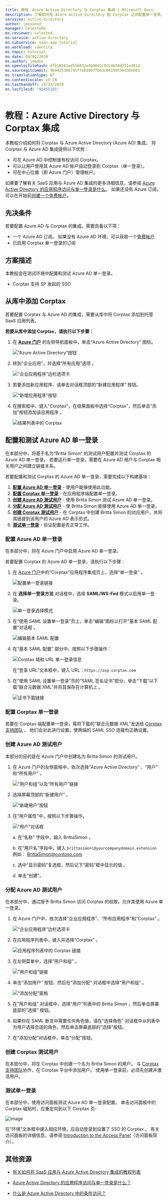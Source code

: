 ```yaml
---
title: 教程：Azure Active Directory 与 Corptax 集成 | Microsoft Docs
description: 了解如何在 Azure Active Directory 和 Corptax 之间配置单一登录。
services: active-directory
author: jeevansd
manager: CelesteDG
ms.reviewer: celested
ms.service: active-directory
ms.subservice: saas-app-tutorial
ms.workload: identity
ms.topic: tutorial
ms.date: 04/02/2019
ms.author: jeedes
ms.openlocfilehash: dfb18281ad558832e4b06d1c0d24654d351ed01d
ms.sourcegitcommit: 9b8425300745ffe8d9b7fbe3c04199550d30e003
ms.translationtype: HT
ms.contentlocale: zh-CN
ms.lasthandoff: 10/23/2020
ms.locfileid: "92455181"
---
```

# <a name="tutorial-azure-active-directory-integration-with-corptax"></a>教程：Azure Active Directory 与 Corptax 集成

本教程介绍如何将 Corptax 与 Azure Active Directory (Azure AD) 集成。
将 Corptax 与 Azure AD 集成提供以下优势：

* 可在 Azure AD 中控制谁有权访问 Corptax。
* 可以让用户使用其 Azure AD 帐户自动登录到 Corptax（单一登录）。
* 可在中心位置（即 Azure 门户）管理帐户。

如果要了解有关 SaaS 应用与 Azure AD 集成的更多详细信息，请参阅 [Azure Active Directory 的应用程序访问与单一登录是什么](../manage-apps/what-is-single-sign-on.md)。
如果还没有 Azure 订阅，可以在开始前[创建一个免费帐户](https://azure.microsoft.com/free/)。

## <a name="prerequisites"></a>先决条件

若要配置 Azure AD 与 Corptax 的集成，需要具备以下项：

* 一个 Azure AD 订阅。 如果没有 Azure AD 环境，可以获取一个[免费帐户](https://azure.microsoft.com/free/)
* 已启用 Corptax 单一登录的订阅

## <a name="scenario-description"></a>方案描述

本教程会在测试环境中配置和测试 Azure AD 单一登录。

* Corptax 支持 SP 发起的 SSO 

## <a name="adding-corptax-from-the-gallery"></a>从库中添加 Corptax

若要配置 Corptax 与 Azure AD 的集成，需要从库中将 Corptax 添加到托管 SaaS 应用列表。

**若要从库中添加 Corptax，请执行以下步骤：**

1. 在 **[Azure 门户](https://portal.azure.com)** 的左侧导航面板中，单击“Azure Active Directory”  图标。

    ![“Azure Active Directory”按钮](common/select_azuread.png)

2. 转到“企业应用”，并选择“所有应用”选项   。

    ![“企业应用程序”边栏选项卡](common/enterprise_applications.png)

3. 若要添加新应用程序，请单击对话框顶部的“新建应用程序”  按钮。

    ![“新增应用程序”按钮](common/add_new_app.png)

4. 在搜索框中，键入“Corptax”，在结果面板中选择“Corptax”，然后单击“添加”按钮添加该应用程序    。

    ![结果列表中的 Corptax](common/search_new_app.png)

## <a name="configure-and-test-azure-ad-single-sign-on"></a>配置和测试 Azure AD 单一登录

在本部分中，将基于名为“Britta Simon”  的测试用户配置并测试 Corptax 的 Azure AD 单一登录。
若要运行单一登录，需要在 Azure AD 用户与 Corptax 相关用户之间建立链接关系。

若要配置和测试 Corptax 的 Azure AD 单一登录，需要完成以下构建基块：

1. **[配置 Azure AD 单一登录](#configure-azure-ad-single-sign-on)** - 使用户能够使用此功能。
2. **[配置 Corptax 单一登录](#configure-corptax-single-sign-on)** - 在应用程序端配置单一登录。
3. **[创建 Azure AD 测试用户](#create-an-azure-ad-test-user)** - 使用 Britta Simon 测试 Azure AD 单一登录。
4. **[分配 Azure AD 测试用户](#assign-the-azure-ad-test-user)** - 使 Britta Simon 能够使用 Azure AD 单一登录。
5. **[创建 Corptax 测试用户](#create-corptax-test-user)** - 在 Corptax 中创建 Britta Simon 的对应用户，并将其链接到该用户的 Azure AD 表示形式。
6. **[测试单一登录](#test-single-sign-on)** - 验证配置是否正常工作。

### <a name="configure-azure-ad-single-sign-on"></a>配置 Azure AD 单一登录

在本部分中，将在 Azure 门户中启用 Azure AD 单一登录。

若要配置 Corptax 的 Azure AD 单一登录，请执行以下步骤：

1. 在 [Azure 门户](https://portal.azure.com/)中的“Corptax”应用程序集成页上，选择“单一登录”   。

    ![配置单一登录链接](common/select_sso.png)

2. 在 **选择单一登录方法** 对话框中，选择 **SAML/WS-Fed** 模式以启用单一登录。

    ![单一登录选择模式](common/select_saml_option.png)

3. 在“使用 SAML 设置单一登录”页上，单击“编辑”图标以打开“基本 SAML 配置”对话框    。

    ![编辑基本 SAML 配置](common/edit_urls.png)

4. 在“基本 SAML 配置”  部分中，按照以下步骤操作：

    ![Corptax 域和 URL 单一登录信息](common/sp_intiated.png)

    在“登录 URL”文本框中，键入 URL：`https://asp.corptax.com` 

5. 在“使用 SAML 设置单一登录”页的“SAML 签名证书”部分，单击“下载”以下载“联合元数据 XML”并将其保存在计算机上     。

    ![证书下载链接](common/metadataxml.png)

### <a name="configure-corptax-single-sign-on"></a>配置 Corptax 单一登录

若要在 Corptax 端配置单一登录，需将下载的“联合元数据 XML”发送给 [Corptax 支持团队](https://connect.corptax.com/)   。 他们会对此进行设置，使两端的 SAML SSO 连接均正确设置。

### <a name="create-an-azure-ad-test-user"></a>创建 Azure AD 测试用户

本部分的目的是在 Azure 门户中创建名为 Britta Simon 的测试用户。

1. 在 Azure 门户的左侧窗格中，依次选择“Azure Active Directory”  、“用户”  和“所有用户”  。

    ![“用户和组”以及“所有用户”链接](common/users.png)

2. 选择屏幕顶部的“新建用户”  。

    ![“新建用户”按钮](common/new_user.png)

3. 在“用户属性”中，按照以下步骤操作。

    ![“用户”对话框](common/user_properties.png)

    a. 在“名称”  字段中，输入 BrittaSimon  。

    b. 在“用户名”字段中，键入 `brittasimon\@yourcompanydomain.extension`   
    例如： BrittaSimon@contoso.com

    c. 选中“显示密码”复选框，然后记下“密码”框中显示的值  。

    d. 单击“创建”。 

### <a name="assign-the-azure-ad-test-user"></a>分配 Azure AD 测试用户

在本部分中，通过授予 Britta Simon 访问 Corptax 的权限，允许其使用 Azure 单一登录。

1. 在 Azure 门户中，依次选择“企业应用程序”、“所有应用程序”和“Corptax”    。

    ![“企业应用程序”边栏选项卡](common/enterprise_applications.png)

2. 在应用程序列表中，键入并选择“Corptax”  。

    ![应用程序列表中的 Corptax 链接](common/all_applications.png)

3. 在左侧菜单中，选择“用户和组”  。

    ![“用户和组”链接](common/users_groups_blade.png)

4. 单击“添加用户”  按钮，然后在“添加分配”  对话框中选择“用户和组”  。

    ![“添加分配”窗格](common/add_assign_user.png)

5. 在“用户和组”  对话框中，选择“用户”列表中的 Britta Simon  ，然后单击屏幕底部的“选择”  按钮。

6. 如果你在 SAML 断言中需要任何角色值，请在“选择角色”  对话框中从列表中为用户选择合适的角色，然后单击屏幕底部的“选择”按钮。 

7. 在“添加分配”对话框中，单击“分配”按钮。  

### <a name="create-corptax-test-user"></a>创建 Corptax 测试用户

在本部分中，将在 Corptax 中创建一个名为 Britta Simon 的用户。 与 [Corptax 支持团队](https://connect.corptax.com/)协作，在 Corptax 平台中添加用户。 使用单一登录前，必须先创建并激活用户。

### <a name="test-single-sign-on"></a>测试单一登录

在本部分中，使用访问面板测试 Azure AD 单一登录配置。
单击访问面板中的 Corptax 磁贴时，应重定向到以下 Corptax 页- 

![image](media/corptax-tutorial/corptaxlogin.png)

在“环境”文本框中键入相应环境，应自动登录到设置了 SSO 的 Corptax  。 有关访问面板的详细信息，请参阅 [Introduction to the Access Panel](../user-help/my-apps-portal-end-user-access.md)（访问面板简介）。

## <a name="additional-resources"></a>其他资源

- [有关如何将 SaaS 应用与 Azure Active Directory 集成的教程列表](./tutorial-list.md)

- [Azure Active Directory 的应用程序访问与单一登录是什么？](../manage-apps/what-is-single-sign-on.md)

- [什么是 Azure Active Directory 中的条件访问？](../conditional-access/overview.md)